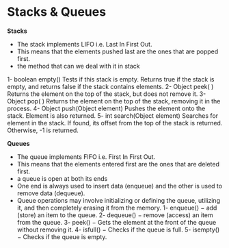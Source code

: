 # Stacks & Queues
**Stacks**



* The stack implements LIFO i.e. Last In First Out.
* This means that the elements pushed last are the ones that are popped first.
* the method that can we deal with it in stack

1- boolean empty()
Tests if this stack is empty. Returns true if the stack is empty, and returns false if the stack contains elements.
2- Object peek( )
Returns the element on the top of the stack, but does not remove it.
3- Object pop( )
Returns the element on the top of the stack, removing it in the process.
4- Object push(Object element)
Pushes the element onto the stack. Element is also returned.
5- int search(Object element)
Searches for element in the stack. If found, its offset from the top of the stack is returned. Otherwise, -1 is returned.

**Queues**



* The queue implements FIFO i.e. First In First Out.
* This means that the elements entered first are the ones that are deleted first.
* a queue is open at both its ends
* One end is always used to insert data (enqueue) and the other is used to remove data (dequeue).
* Queue operations may involve initializing or defining the queue, utilizing it, and then completely erasing it from the memory.
1- enqueue() − add (store) an item to the queue.
2- dequeue() − remove (access) an item from the queue.
3- peek() − Gets the element at the front of the queue without removing it.
4- isfull() − Checks if the queue is full.
5- isempty() − Checks if the queue is empty.
